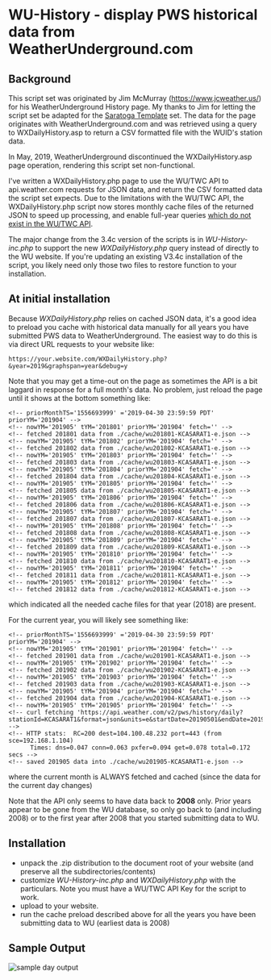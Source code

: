 # WU-History - display PWS historical data from WeatherUnderground.com

## Background

This script set was originated by Jim McMurray (https://www.jcweather.us/) for his WeatherUnderground History page.  My thanks to Jim
for letting the script set be adapted for the [Saratoga Template](https://saratoga-weather.org/wxtemplates/) set.  The data for the
page originates with WeatherUnderground.com and was retrieved using a query to WXDailyHistory.asp to return a CSV formatted file
with the WUID's station data.

In May, 2019, WeatherUnderground discontinued the WXDailyHistory.asp page operation, rendering this script set non-functional.

I've written a WXDailyHistory.php page to use the WU/TWC API to api.weather.com requests for JSON data, and return the CSV formatted data the script set expects.  Due to the limitations with the WU/TWC API, the WXDailyHistory.php script now stores monthly cache files of the returned JSON to speed up processing, and enable full-year queries [which do not exist in the WU/TWC API](https://docs.google.com/document/d/1eKCnKXI9xnoMGRRzOL1xPCBihNV2rOet08qpE_gArAY/edit#).

The major change from the 3.4c version of the scripts is in _WU-History-inc.php_ to support the new _WXDailyHistory.php_ query instead of directly to the WU website.  If you're updating an existing V3.4c installation of the script, you likely need only those two files to restore function to your installation.

## At initial installation

Because _WXDailyHistory.php_ relies on cached JSON data, it's a good idea to preload you cache with historical data manually for all years you have submitted PWS data to WeatherUnderground. The easiest way to do this is via direct URL requests to your website like:

```
https://your.website.com/WXDailyHistory.php?&year=2019&graphspan=year&debug=y
```
Note that you may get a time-out on the page as sometimes the API is a bit laggard in response for a full month's data.  No problem, just reload the page until it shows at the bottom something like:

```
<!-- priorMonthTS='1556693999' ='2019-04-30 23:59:59 PDT' priorYM='201904' -->
<!-- nowYM='201905' tYM='201801' priorYM='201904' fetch='' -->
<!-- fetched 201801 data from ./cache/wu201801-KCASARAT1-e.json -->
<!-- nowYM='201905' tYM='201802' priorYM='201904' fetch='' -->
<!-- fetched 201802 data from ./cache/wu201802-KCASARAT1-e.json -->
<!-- nowYM='201905' tYM='201803' priorYM='201904' fetch='' -->
<!-- fetched 201803 data from ./cache/wu201803-KCASARAT1-e.json -->
<!-- nowYM='201905' tYM='201804' priorYM='201904' fetch='' -->
<!-- fetched 201804 data from ./cache/wu201804-KCASARAT1-e.json -->
<!-- nowYM='201905' tYM='201805' priorYM='201904' fetch='' -->
<!-- fetched 201805 data from ./cache/wu201805-KCASARAT1-e.json -->
<!-- nowYM='201905' tYM='201806' priorYM='201904' fetch='' -->
<!-- fetched 201806 data from ./cache/wu201806-KCASARAT1-e.json -->
<!-- nowYM='201905' tYM='201807' priorYM='201904' fetch='' -->
<!-- fetched 201807 data from ./cache/wu201807-KCASARAT1-e.json -->
<!-- nowYM='201905' tYM='201808' priorYM='201904' fetch='' -->
<!-- fetched 201808 data from ./cache/wu201808-KCASARAT1-e.json -->
<!-- nowYM='201905' tYM='201809' priorYM='201904' fetch='' -->
<!-- fetched 201809 data from ./cache/wu201809-KCASARAT1-e.json -->
<!-- nowYM='201905' tYM='201810' priorYM='201904' fetch='' -->
<!-- fetched 201810 data from ./cache/wu201810-KCASARAT1-e.json -->
<!-- nowYM='201905' tYM='201811' priorYM='201904' fetch='' -->
<!-- fetched 201811 data from ./cache/wu201811-KCASARAT1-e.json -->
<!-- nowYM='201905' tYM='201812' priorYM='201904' fetch='' -->
<!-- fetched 201812 data from ./cache/wu201812-KCASARAT1-e.json -->
```
which indicated all the needed cache files for that year (2018) are present.

For the current year, you will likely see something like:
```
<!-- priorMonthTS='1556693999' ='2019-04-30 23:59:59 PDT' priorYM='201904' -->
<!-- nowYM='201905' tYM='201901' priorYM='201904' fetch='' -->
<!-- fetched 201901 data from ./cache/wu201901-KCASARAT1-e.json -->
<!-- nowYM='201905' tYM='201902' priorYM='201904' fetch='' -->
<!-- fetched 201902 data from ./cache/wu201902-KCASARAT1-e.json -->
<!-- nowYM='201905' tYM='201903' priorYM='201904' fetch='' -->
<!-- fetched 201903 data from ./cache/wu201903-KCASARAT1-e.json -->
<!-- nowYM='201905' tYM='201904' priorYM='201904' fetch='' -->
<!-- fetched 201904 data from ./cache/wu201904-KCASARAT1-e.json -->
<!-- nowYM='201905' tYM='201905' priorYM='201904' fetch='' -->
<!-- curl fetching 'https://api.weather.com/v2/pws/history/daily?stationId=KCASARAT1&format=json&units=e&startDate=20190501&endDate=20190531&apiKey=f00d461fe89740948d461fe897a094c3' -->
<!-- HTTP stats:  RC=200 dest=104.100.48.232 port=443 (from sce=192.168.1.104)
      Times: dns=0.047 conn=0.063 pxfer=0.094 get=0.078 total=0.172 secs -->
<!-- saved 201905 data into ./cache/wu201905-KCASARAT1-e.json -->
```
where the current month is ALWAYS fetched and cached (since the data for the current day changes)

Note that the API only seems to have data back to **2008** only.  Prior years appear to be gone from the WU database,
so only go back to (and including 2008) or to the first year after 2008 that you started submitting data to WU.

## Installation

 - unpack the .zip distribution to the document root of your website (and preserve all the subdirectories/contents)
 - customize _WU-History-inc.php_ and _WXDailyHistory.php_ with the particulars.  Note you must have a WU/TWC API Key for the script to work.
 - upload to your website.
 - run the cache preload described above for all the years you have been submitting data to WU (earliest data is 2008)

 ## Sample Output

 <img src="sample-output-day.png" alt="sample day output">
 
